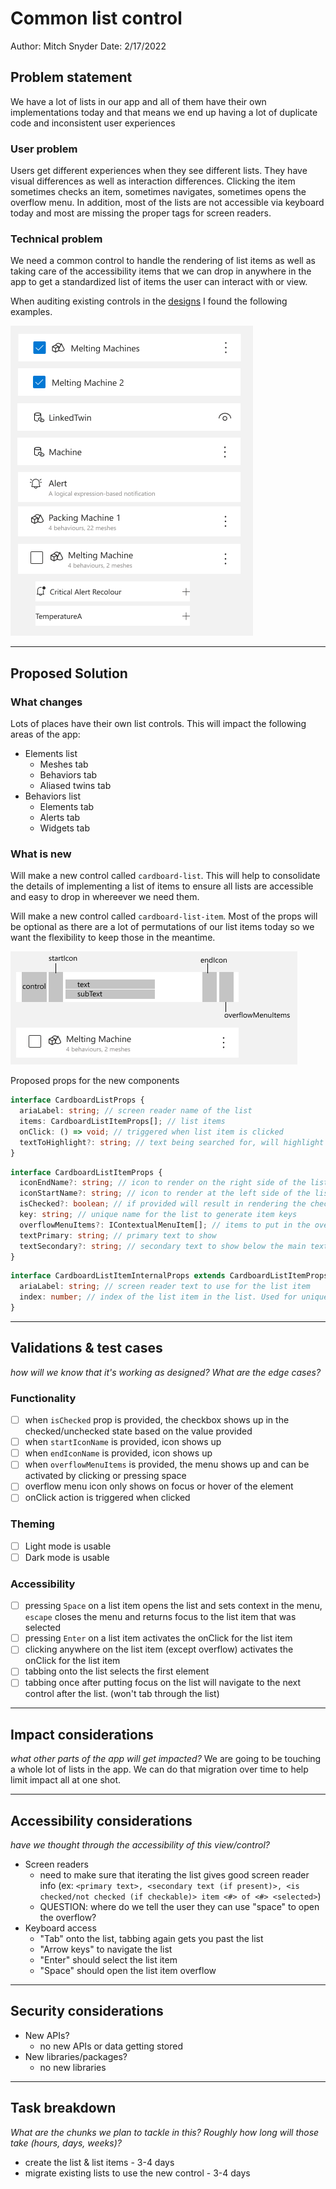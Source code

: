 # Common list control

Author: Mitch Snyder
Date: 2/17/2022

## Problem statement

We have a lot of lists in our app and all of them have their own implementations today and that means we end up having a lot of duplicate code and inconsistent user experiences

### User problem

Users get different experiences when they see different lists. They have visual differences as well as interaction differences. Clicking the item sometimes checks an item, sometimes navigates, sometimes opens the overflow menu.
In addition, most of the lists are not accessible via keyboard today and most are missing the proper tags for screen readers.

### Technical problem

We need a common control to handle the rendering of list items as well as taking care of the accessibility items that we can drop in anywhere in the app to get a standardized list of items the user can interact with or view.

When auditing existing controls in the [designs](https://www.figma.com/file/LsmZeVOZJgwZs75HPTQmgU/3D-Scenes-Mock-Screens?node-id=41988%3A80285) I found the following examples.

![screenshot of designs showing all existing list items components](./images/existing_components.png)

___

## Proposed Solution

### What changes

Lots of places have their own list controls. This will impact the following areas of the app:

- Elements list
  - Meshes tab
  - Behaviors tab
  - Aliased twins tab
- Behaviors list
  - Elements tab
  - Alerts tab
  - Widgets tab

### What is new

Will make a new control called `cardboard-list`. This will help to consolidate the details of implementing a list of items to ensure all lists are accessible and easy to drop in whereever we need them.

Will make a new control called `cardboard-list-item`. Most of the props will be optional as there are a lot of permutations of our list items today so we want the flexibility to keep those in the meantime.

![illustration of the component design](./images/proposed_component.png)

Proposed props for the new components

```ts
interface CardboardListProps {
  ariaLabel: string; // screen reader name of the list
  items: CardboardListItemProps[]; // list items
  onClick: () => void; // triggered when list item is clicked
  textToHighlight?: string; // text being searched for, will highlight on the items in the list
}
```

```ts
interface CardboardListItemProps {
  iconEndName?: string; // icon to render on the right side of the list item
  iconStartName?: string; // icon to render at the left side of the list item
  isChecked?: boolean; // if provided will result in rendering the checkbox in either checked or unchecked state. If not provided, will not render a checkbox
  key: string; // unique name for the list to generate item keys
  overflowMenuItems?: IContextualMenuItem[]; // items to put in the overflow menu. If empty, menu will not show
  textPrimary: string; // primary text to show
  textSecondary?: string; // secondary text to show below the main text
}
```

```ts
interface CardboardListItemInternalProps extends CardboardListItemProps {
  ariaLabel: string; // screen reader text to use for the list item
  index: number; // index of the list item in the list. Used for unique keys
}
```

___

## Validations & test cases

_how will we know that it's working as designed? What are the edge cases?_

### Functionality

- [ ] when `isChecked` prop is provided, the checkbox shows up in the checked/unchecked state based on the value provided
- [ ] when `startIconName` is provided, icon shows up
- [ ] when `endIconName` is provided, icon shows up
- [ ] when `overflowMenuItems` is provided, the menu shows up and can be activated by clicking or pressing space
- [ ] overflow menu icon only shows on focus or hover of the element
- [ ] onClick action is triggered when clicked

### Theming

- [ ] Light mode is usable
- [ ] Dark mode is usable

### Accessibility

- [ ] pressing `Space` on a list item opens the list and sets context in the menu, `escape` closes the menu and returns focus to the list item that was selected
- [ ] pressing `Enter` on a list item activates the onClick for the list item
- [ ] clicking anywhere on the list item (except overflow) activates the onClick for the list item
- [ ] tabbing onto the list selects the first element
- [ ] tabbing once after putting focus on the list will navigate to the next control after the list. (won't tab through the list)

___

## Impact considerations

_what other parts of the app will get impacted?_
We are going to be touching a whole lot of lists in the app. We can do that migration over time to help limit impact all at one shot.
___

## Accessibility considerations

_have we thought through the accessibility of this view/control?_

- Screen readers
  - need to make sure that iterating the list gives good screen reader info (ex: `<primary text>, <secondary text (if present)>, <is checked/not checked (if checkable)> item <#> of <#> <selected>`)
  - QUESTION: where do we tell the user they can use "space" to open the overflow?
- Keyboard access
  - "Tab" onto the list, tabbing again gets you past the list
  - "Arrow keys" to navigate the list
  - "Enter" should select the list item
  - "Space" should open the list item overflow

___

## Security considerations

- New APIs?
  - no new APIs or data getting stored
- New libraries/packages?
  - no new libraries

___

## Task breakdown

_What are the chunks we plan to tackle in this? Roughly how long will those take (hours, days, weeks)?_

- create the list & list items - 3-4 days
- migrate existing lists to use the new control - 3-4 days